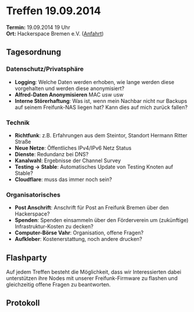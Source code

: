 # Treffen 19.09.2014

**Termin:** 19.09.2014 19 Uhr
<br>
**Ort:** Hackerspace Bremen e.V. ([Anfahrt](https://www.hackerspace-bremen.de/anfahrt/))

## Tagesordnung

### Datenschutz/Privatsphäre
* **Logging**: Welche Daten werden erhoben, wie lange werden diese vorgehalten und werden diese anonymisiert?
* **Alfred-Daten Anonymisieren** MAC usw usw
* **Interne Störerhaftung**: Was ist, wenn mein Nachbar nicht nur Backups auf seinem Freifunk-NAS liegen hat? Kann dies auf mich zurück fallen?

### Technik
* **Richtfunk**: z.B. Erfahrungen aus dem Steintor, Standort Hermann Ritter Straße
* **Neue Netze**: Öffentliches IPv4/IPv6 Netz Status
* **Dienste**: Redundanz bei DNS?
* **Kanalwahl**: Ergebnisse der Channel Survey
* **Testing -> Stable**: Automatisches Update von Testing Knoten auf Stable?
* **Cloudflare**: muss das immer noch sein?

### Organisatorisches
* **Post Anschrift**: Anschrift für Post an Freifunk Bremen über den Hackerspace?
* **Spenden**: Spenden einsammeln über den Förderverein um (zukünftige) Infrastruktur-Kosten zu decken?
* **Computer-Börse Vahr**: Organisation, offene Fragen?
* **Aufkleber**: Kostenerstattung, noch andere drucken?

## Flashparty 
Auf jedem Treffen besteht die Möglichkeit, dass wir Interessierten dabei unterstützen ihre Nodes mit unserer Freifunk-Firmware zu flashen und gleichzeitig offene Fragen zu beantworten.

## Protokoll

